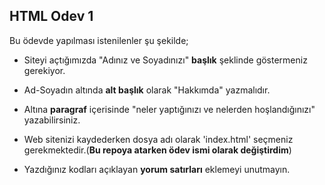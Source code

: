 ## HTML Odev 1

Bu ödevde yapılması istenilenler şu şekilde;


- Siteyi açtığımızda "Adınız ve Soyadınızı" **başlık** şeklinde göstermeniz gerekiyor.

- Ad-Soyadın altında **alt başlık** olarak "Hakkımda" yazmalıdır.

- Altına **paragraf** içerisinde "neler yaptığınızı ve nelerden hoşlandığınızı" yazabilirsiniz.

- Web sitenizi kaydederken dosya adı olarak 'index.html' seçmeniz gerekmektedir.(**Bu repoya atarken ödev ismi olarak değiştirdim**)

- Yazdığınız kodları açıklayan **yorum satırları** eklemeyi unutmayın.

